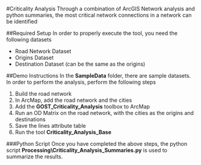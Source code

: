 #Criticality Analysis
Through a combination of ArcGIS Network analysis and python summaries, the most critical network connections in a network can be identified

##Required Setup
In order to properly execute the tool, you need the following datasets
- Road Network Dataset
- Origins Dataset
- Destination Dataset (can be the same as the origins)

##Demo Instructions
In the **SampleData** folder, there are sample datasets. In order to perform the analysis, perform the following steps
1. Build the road network
2. In ArcMap, add the road network and the cities
3. Add the **GOST_Criticality_Analysis** toolbox to ArcMap
4. Run an OD Matrix on the road network, with the cities as the origins and destinations
5. Save the lines attribute table
6. Run the tool **Criticality_Analysis_Base**

###Python Script
Once you have completed the above steps, the python script **Processing\Criticality_Analysis_Summaries.py** is used to summarize the results.